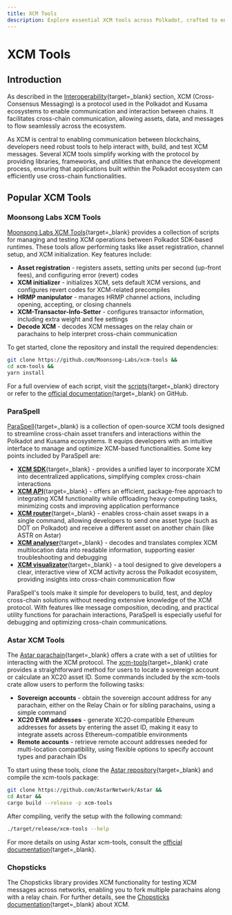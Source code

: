 ```yaml
---
title: XCM Tools
description: Explore essential XCM tools across Polkadot, crafted to enhance cross-chain functionality and integration within the ecosystem.
---
```


# XCM Tools

## Introduction

As described in the [Interoperability](/develop/interoperability){target=\_blank} section, XCM (Cross-Consensus Messaging) is a protocol used in the Polkadot and Kusama ecosystems to enable communication and interaction between chains. It facilitates cross-chain communication, allowing assets, data, and messages to flow seamlessly across the ecosystem.

As XCM is central to enabling communication between blockchains, developers need robust tools to help interact with, build, and test XCM messages. Several XCM tools simplify working with the protocol by providing libraries, frameworks, and utilities that enhance the development process, ensuring that applications built within the Polkadot ecosystem can efficiently use cross-chain functionalities.

## Popular XCM Tools

### Moonsong Labs XCM Tools

[Moonsong Labs XCM Tools](https://github.com/Moonsong-Labs/xcm-tools){target=\_blank} provides a collection of scripts for managing and testing XCM operations between Polkadot SDK-based runtimes. These tools allow performing tasks like asset registration, channel setup, and XCM initialization. Key features include:

- **Asset registration** - registers assets, setting units per second (up-front fees), and configuring error (revert) codes
- **XCM initializer** - initializes XCM, sets default XCM versions, and configures revert codes for XCM-related precompiles
- **HRMP manipulator** - manages HRMP channel actions, including opening, accepting, or closing channels
- **XCM-Transactor-Info-Setter** - configures transactor information, including extra weight and fee settings
- **Decode XCM** - decodes XCM messages on the relay chain or parachains to help interpret cross-chain communication

To get started, clone the repository and install the required dependencies:

```bash
git clone https://github.com/Moonsong-Labs/xcm-tools && 
cd xcm-tools &&
yarn install
```

For a full overview of each script, visit the [scripts](https://github.com/Moonsong-Labs/xcm-tools/tree/main/scripts){target=\_blank} directory or refer to the [official documentation](https://github.com/Moonsong-Labs/xcm-tools/blob/main/README.md){target=\_blank} on GitHub.

### ParaSpell

[ParaSpell](https://paraspell.xyz/){target=\_blank} is a collection of open-source XCM tools designed to streamline cross-chain asset transfers and interactions within the Polkadot and Kusama ecosystems. It equips developers with an intuitive interface to manage and optimize XCM-based functionalities. Some key points included by ParaSpell are:

- [**XCM SDK**](https://paraspell.xyz/#xcm-sdk){target=\_blank} - provides a unified layer to incorporate XCM into decentralized applications, simplifying complex cross-chain interactions
- [**XCM API**](https://paraspell.xyz/#xcm-api){target=\_blank} - offers an efficient, package-free approach to integrating XCM functionality while offloading heavy computing tasks, minimizing costs and improving application performance
- [**XCM router**](https://paraspell.xyz/#xcm-router){target=\_blank} - enables cross-chain asset swaps in a single command, allowing developers to send one asset type (such as DOT on Polkadot) and receive a different asset on another chain (like ASTR on Astar)
- [**XCM analyser**](https://paraspell.xyz/#xcm-analyser){target=\_blank} - decodes and translates complex XCM multilocation data into readable information, supporting easier troubleshooting and debugging
- [**XCM visualizator**](https://paraspell.xyz/#xcm-visualizator){target=\_blank} - a tool designed to give developers a clear, interactive view of XCM activity across the Polkadot ecosystem, providing insights into cross-chain communication flow

ParaSpell's tools make it simple for developers to build, test, and deploy cross-chain solutions without needing extensive knowledge of the XCM protocol. With features like message composition, decoding, and practical utility functions for parachain interactions, ParaSpell is especially useful for debugging and optimizing cross-chain communications.

### Astar XCM Tools

The [Astar parachain](https://github.com/AstarNetwork/Astar/tree/master){target=\_blank} offers a crate with a set of utilities for interacting with the XCM protocol. The [xcm-tools](https://github.com/AstarNetwork/Astar/tree/master/bin/xcm-tools){target=\_blank} crate provides a straightforward method for users to locate a sovereign account or calculate an XC20 asset ID. Some commands included by the xcm-tools crate allow users to perform the following tasks:

- **Sovereign accounts** - obtain the sovereign account address for any parachain, either on the Relay Chain or for sibling parachains, using a simple command
- **XC20 EVM addresses** - generate XC20-compatible Ethereum addresses for assets by entering the asset ID, making it easy to integrate assets across Ethereum-compatible environments
- **Remote accounts** - retrieve remote account addresses needed for multi-location compatibility, using flexible options to specify account types and parachain IDs

To start using these tools, clone the [Astar repository](https://github.com/AstarNetwork/Astar){target=\_blank} and compile the xcm-tools package:

```bash
git clone https://github.com/AstarNetwork/Astar &&
cd Astar &&
cargo build --release -p xcm-tools
```

After compiling, verify the setup with the following command:

```bash
./target/release/xcm-tools --help
```
For more details on using Astar xcm-tools, consult the [official documentation](https://docs.astar.network/docs/learn/interoperability/xcm/integration/tools/){target=\_blank}.

### Chopsticks

The Chopsticks library provides XCM functionality for testing XCM messages across networks, enabling you to fork multiple parachains along with a relay chain. For further details, see the [Chopsticks documentation](/tutorials/polkadot-sdk/testing/fork-live-chains/){target=\_blank} about XCM.

